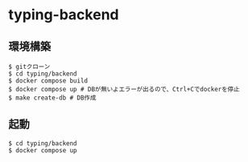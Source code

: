 # typing-backend

## 環境構築
```
$ gitクローン
$ cd typing/backend
$ docker compose build
$ docker compose up # DBが無いよエラーが出るので、Ctrl+Cでdockerを停止
$ make create-db # DB作成
```

## 起動
```
$ cd typing/backend
$ docker compose up
```
